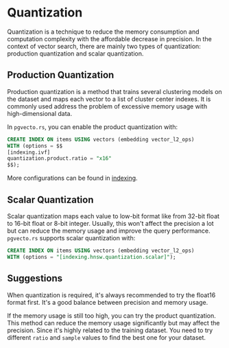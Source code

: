 # Quantization

Quantization is a technique to reduce the memory consumption and computation complexity with the affordable decrease in precision. In the context of vector search, there are mainly two types of quantization: production quantization and scalar quantization.

## Production Quantization

Production quantization is a method that trains several clustering models on the dataset and maps each vector to a list of cluster center indexes. It is commonly used address the problem of excessive memory usage with high-dimensional data.

In `pgvecto.rs`, you can enable the product quantization with:

```sql
CREATE INDEX ON items USING vectors (embedding vector_l2_ops)
WITH (options = $$
[indexing.ivf]
quantization.product.ratio = "x16"
$$);
```

More configurations can be found in [indexing](./indexing.md).

## Scalar Quantization

Scalar quantization maps each value to low-bit format like from 32-bit float to 16-bit float or 8-bit integer. Usually, this won't affect the precision a lot but can reduce the memory usage and improve the query performance. `pgvecto.rs` supports scalar quantization with:

```sql
CREATE INDEX ON items USING vectors (embedding vector_l2_ops)
WITH (options = "[indexing.hnsw.quantization.scalar]");
```

## Suggestions

When quantization is required, it's always recommended to try the float16 format first. It's a good balance between precision and memory usage. 

If the memory usage is still too high, you can try the product quantization. This method can reduce the memory usage significantly but may affect the precision. Since it's highly related to the training dataset. You need to try different `ratio` and `sample` values to find the best one for your dataset.
